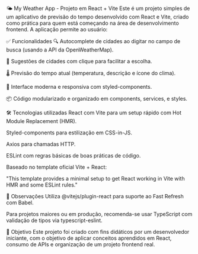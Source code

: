 🌤️ My Weather App - Projeto em React + Vite
Este é um projeto simples de um aplicativo de previsão do tempo desenvolvido com React e Vite, criado como prática para quem está começando na área de desenvolvimento frontend. A aplicação permite ao usuário:

✅ Funcionalidades
🔍 Autocomplete de cidades ao digitar no campo de busca (usando a API da OpenWeatherMap).

📍 Sugestões de cidades com clique para facilitar a escolha.

🌡️ Previsão do tempo atual (temperatura, descrição e ícone do clima).

🎨 Interface moderna e responsiva com styled-components.

📦 Código modularizado e organizado em components, services, e styles.

🛠️ Tecnologias utilizadas
React com Vite para um setup rápido com Hot Module Replacement (HMR).

Styled-components para estilização em CSS-in-JS.

Axios para chamadas HTTP.

ESLint com regras básicas de boas práticas de código.

Baseado no template oficial Vite + React:

"This template provides a minimal setup to get React working in Vite with HMR and some ESLint rules."

🔌 Observações
Utiliza @vitejs/plugin-react para suporte ao Fast Refresh com Babel.

Para projetos maiores ou em produção, recomenda-se usar TypeScript com validação de tipos via typescript-eslint.

🚀 Objetivo
Este projeto foi criado com fins didáticos por um desenvolvedor iniciante, com o objetivo de aplicar conceitos aprendidos em React, consumo de APIs e organização de um projeto frontend real.
